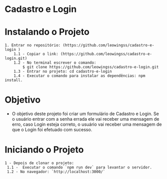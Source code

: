 # Cadastro e Login


# Instalando o Projeto
``` 
1. Entrar no repositório: (https://github.com/leowingss/cadastro-e-login )
    1.1 - Copiar o link: (https://github.com/leowingss/cadastro-e-login.git) 
    1.2 - No terminal escrever o comando:
        $ git clone https://github.com/leowingss/cadastro-e-login.git
    1.3 - Entrar no projeto: cd cadastro-e-login
    1.4 - Executar o comando para instalar as dependências: npm install.
```

# Objetivo 

- O objetivo deste projeto foi criar um formulário de Cadastro e Login. Se o usuário entrar com a senha errada ele vai receber uma mensagem de erro, caso Login esteja correto, o usuário vai receber uma mensagem de que o Login foi efetuado com sucesso.

# Iniciando o Projeto 
```
1 - Depois de clonar o projeto:
 1.1 -  Executar o comando `npm run dev` para levantar o servidor.
 1.2 - No navegador: `http://localhost:3000/`
 ```